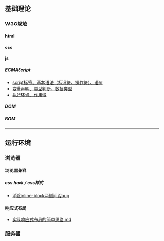 ## 基础理论

### W3C规范

#### html

#### css

#### js

##### ECMAScript

- [script标签、基本语法（标识符、操作符）、语句](http://achuan.me/2016/01/14/javascript_%E7%9F%A5%E8%AF%86%E7%82%B9%E6%95%B4%E7%90%86_01/)
- [变量声明、类型判断、数据类型]()
- [执行环境、作用域](http://achuan.me/2016/01/14/javascript_%E7%9F%A5%E8%AF%86%E7%82%B9%E6%95%B4%E7%90%86_03/)

##### DOM

##### BOM

---

## 运行环境

### 浏览器

#### 浏览器兼容

##### css hack / css样式

- [消除inline-block两侧间距bug](http://achuan.me/2016/01/14/%E6%B6%88%E9%99%A4inline-block%E4%B8%A4%E4%BE%A7%E9%97%B4%E8%B7%9Dbug/)

#### 响应式布局

- [实现响应式布局的简单思路.md](hhttp://achuan.me/2016/01/15/%E5%93%8D%E5%BA%94%E5%BC%8F%E5%B8%83%E5%B1%80/)

### 服务器
